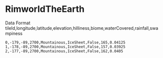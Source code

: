 # RimworldTheEarth
Data Format
tileId,longitude,latitude,elevation,hilliness,biome,waterCovered,rainfall,swampiness
```
0,-179,-89,2700,Mountainous,IceSheet,False,165,0.04125
1,-178,-89,2700,Mountainous,IceSheet,False,157,0.03925
2,-177,-89,2700,Mountainous,IceSheet,False,162,0.0405
```
